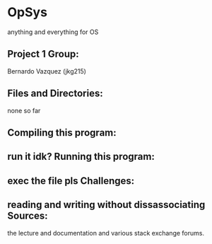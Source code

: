 # OpSys
anything and everything for OS

Project 1 Group:
--
Bernardo Vazquez (jkg215)

Files and Directories:
--
none so far

Compiling this program:
--
run it idk?
Running this program:
--
exec the file pls
Challenges:
--
reading and writing without dissassociating
Sources:
--
the lecture and documentation and various stack exchange forums.